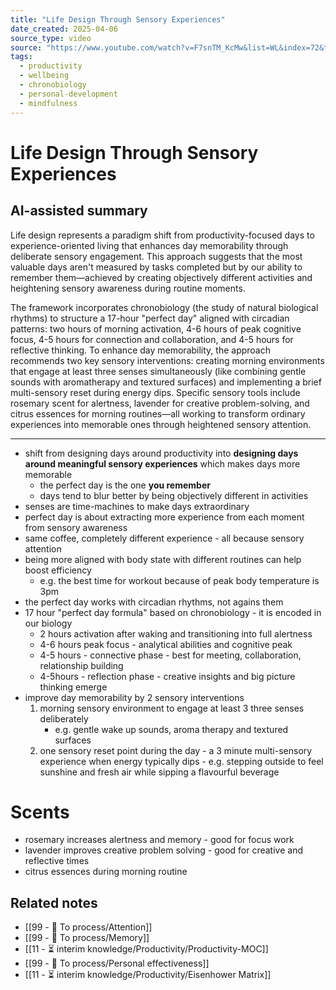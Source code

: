 ```yaml
---
title: "Life Design Through Sensory Experiences"
date_created: 2025-04-06
source_type: video
source: "https://www.youtube.com/watch?v=F7snTM_KcMw&list=WL&index=72&t=1605s"
tags:
  - productivity
  - wellbeing
  - chronobiology
  - personal-development
  - mindfulness
---
```


# Life Design Through Sensory Experiences

## AI-assisted summary
Life design represents a paradigm shift from productivity-focused days to experience-oriented living that enhances day memorability through deliberate sensory engagement. This approach suggests that the most valuable days aren't measured by tasks completed but by our ability to remember them—achieved by creating objectively different activities and heightening sensory awareness during routine moments.

The framework incorporates chronobiology (the study of natural biological rhythms) to structure a 17-hour "perfect day" aligned with circadian patterns: two hours of morning activation, 4-6 hours of peak cognitive focus, 4-5 hours for connection and collaboration, and 4-5 hours for reflective thinking. To enhance day memorability, the approach recommends two key sensory interventions: creating morning environments that engage at least three senses simultaneously (like combining gentle sounds with aromatherapy and textured surfaces) and implementing a brief multi-sensory reset during energy dips. Specific sensory tools include rosemary scent for alertness, lavender for creative problem-solving, and citrus essences for morning routines—all working to transform ordinary experiences into memorable ones through heightened sensory attention.

---

- shift from designing days around productivity into **designing days around meaningful sensory experiences** which makes days more memorable
	- the perfect day is the one **you remember**
	- days tend to blur better by being objectively different in activities
- senses are time-machines to make days extraordinary
- perfect day is about extracting more experience from each moment from sensory awareness
- same coffee, completely different experience - all because sensory attention
- being more aligned with body state with different routines can help boost efficiency
	- e.g. the best time for workout because of peak body temperature is 3pm
- the perfect day works with circadian rhythms, not agains them
- 17 hour "perfect day formula" based on chronobiology - it is encoded in our biology
	- 2 hours activation after waking and transitioning into full alertness
	- 4-6 hours peak focus - analytical abilities and cognitive peak
	- 4-5 hours - connective phase - best for meeting, collaboration, relationship building
	- 4-5hours - reflection phase - creative insights and big picture thinking emerge
- improve day memorability by 2 sensory interventions
	1. morning sensory environment to engage at least 3 three senses deliberately
		- e.g. gentle wake up sounds, aroma therapy and textured surfaces
	2. one sensory reset point during the day
		   - a 3 minute multi-sensory experience when energy typically dips
			   - e.g. stepping outside to feel sunshine and fresh air while sipping a flavourful beverage
# Scents
- rosemary increases alertness and memory - good for focus work
- lavender improves creative problem solving - good for creative and reflective times
- citrus essences during morning routine

## Related notes
- [[99 - 📄 To process/Attention]]
- [[99 - 📄 To process/Memory]]
- [[11 - ⏳ interim knowledge/Productivity/Productivity-MOC]]
- [[99 - 📄 To process/Personal effectiveness]]
- [[11 - ⏳ interim knowledge/Productivity/Eisenhower Matrix]]